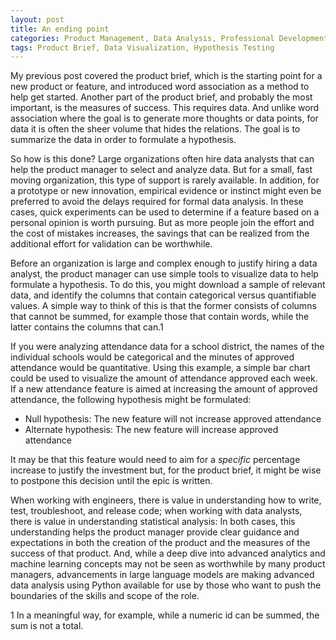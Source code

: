 ```yaml
---
layout: post
title: An ending point
categories: Product Management, Data Analysis, Professional Development
tags: Product Brief, Data Visualization, Hypothesis Testing
---
```


My previous post covered the product brief, which is the starting point for a new product or feature, and introduced word association as a method to help get started.  Another part of the product brief, and probably the most important, is the measures of success.  This requires data.  And unlike word association where the goal is to generate more thoughts or data points, for data it is often the sheer volume that hides the relations.  The goal is to summarize the data in order to formulate a hypothesis.  

So how is this done?  Large organizations often hire data analysts that can help the product manager to select and analyze data.  But for a small, fast moving organization, this type of support is rarely available.  In addition, for a prototype or new innovation, empirical evidence or instinct might even be preferred to avoid the delays required for formal data analysis.  In these cases, quick experiments can be used to determine if a feature based on a personal opinion is worth pursuing.  But as more people join the effort and the cost of mistakes increases, the savings that can be realized from the additional effort for validation can be worthwhile.

Before an organization is large and complex enough to justify hiring a data analyst, the product manager can use simple tools to visualize data to help formulate a hypothesis.  To do this, you might download a sample of relevant data, and identify the columns that contain categorical versus quantifiable values.  A simple way to think of this is that the former consists of columns that cannot be summed, for example those that contain words, while the latter contains the columns that can.1   

If you were analyzing attendance data for a school district, the names of the individual schools would be categorical and the minutes of approved attendance would be quantitative.  Using this example, a simple bar chart could be used to visualize the amount of attendance approved each week.  If a new attendance feature is aimed at increasing the amount of approved attendance, the following hypothesis might be formulated:

- Null hypothesis:  The new feature will not increase approved attendance
- Alternate hypothesis:  The new feature will increase approved attendance
	
It may be that this feature would need to aim for a *specific* percentage increase to justify the investment but, for the product brief, it might be wise to postpone this decision until the epic is written.

When working with engineers, there is value in understanding how to write, test, troubleshoot, and release code; when working with data analysts, there is value in understanding statistical analysis:  In both cases, this understanding helps the product manager provide clear guidance and expectations in both the creation of the product and the measures of the success of that product.  And, while a deep dive into advanced analytics and machine learning concepts may not be seen as worthwhile by many product managers, advancements in large language models are making advanced data analysis using Python available for use by those who want to push the boundaries of the skills and scope of the role.

1 In a meaningful way, for example, while a numeric id can be summed, the sum is not a total.

